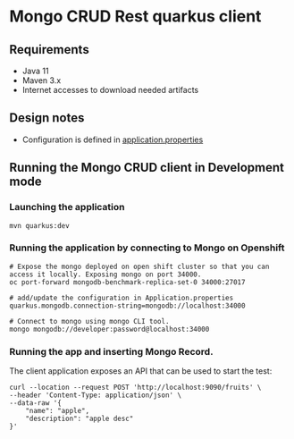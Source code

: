 # Mongo CRUD Rest quarkus client

## Requirements
* Java 11
* Maven 3.x
* Internet accesses to download needed artifacts

## Design notes
 * Configuration is defined in [application.properties](./src/main/resources/application.properties)

## Running the Mongo CRUD client in Development mode

### Launching the application
```shell
mvn quarkus:dev
```

### Running the application by connecting to Mongo on Openshift

```shell
# Expose the mongo deployed on open shift cluster so that you can access it locally. Exposing mongo on port 34000.
oc port-forward mongodb-benchmark-replica-set-0 34000:27017

# add/update the configuration in Application.properties
quarkus.mongodb.connection-string=mongodb://localhost:34000

# Connect to mongo using mongo CLI tool.
mongo mongodb://developer:password@localhost:34000
```


### Running the app and inserting Mongo Record.

The client application exposes an API that can be used to start the test:

```shell
curl --location --request POST 'http://localhost:9090/fruits' \
--header 'Content-Type: application/json' \
--data-raw '{
    "name": "apple",
    "description": "apple desc"
}'
```